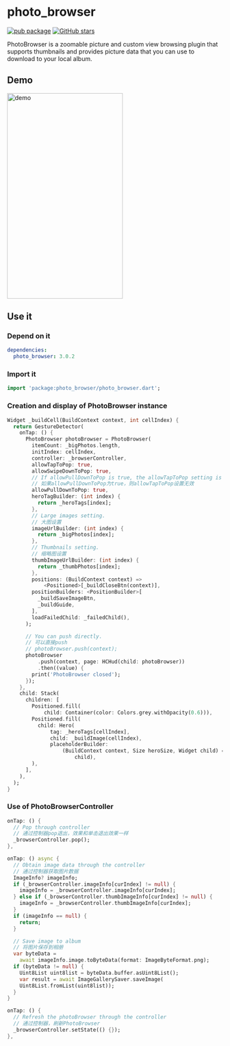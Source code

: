 # photo_browser

[![pub package](https://img.shields.io/pub/v/photo_browser.svg)](https://pub.dartlang.org/packages/photo_browser)
[![GitHub stars](https://img.shields.io/github/stars/chenhongchen/photo_browser.svg?style=social&label=Stars)](https://github.com/chenhongchen/photo_browser)

PhotoBrowser is a zoomable picture and custom view browsing plugin that supports thumbnails and provides picture data that you can use to download to your local album.

## Demo

<img src="https://github.com/chenhongchen/test_photos_lib/raw/master/gif/photo_browser_3.gif" width="270" height="480" alt="demo"/>

## Use it

### Depend on it

```yaml
dependencies:
  photo_browser: 3.0.2
```

### Import it

```dart
import 'package:photo_browser/photo_browser.dart';
```

### Creation and display of PhotoBrowser instance

```dart
Widget _buildCell(BuildContext context, int cellIndex) {
  return GestureDetector(
    onTap: () {
      PhotoBrowser photoBrowser = PhotoBrowser(
        itemCount: _bigPhotos.length,
        initIndex: cellIndex,
        controller: _browserController,
        allowTapToPop: true,
        allowSwipeDownToPop: true,
        // If allowPullDownToPop is true, the allowTapToPop setting is invalid.
        // 如果allowPullDownToPop为true，则allowTapToPop设置无效
        allowPullDownToPop: true,
        heroTagBuilder: (int index) {
          return _heroTags[index];
        },
        // Large images setting.
        // 大图设置
        imageUrlBuilder: (int index) {
          return _bigPhotos[index];
        },
        // Thumbnails setting.
        // 缩略图设置
        thumbImageUrlBuilder: (int index) {
          return _thumbPhotos[index];
        },
        positions: (BuildContext context) =>
            <Positioned>[_buildCloseBtn(context)],
        positionBuilders: <PositionBuilder>[
          _buildSaveImageBtn,
          _buildGuide,
        ],
        loadFailedChild: _failedChild(),
      );

      // You can push directly.
      // 可以直接push
      // photoBrowser.push(context);
      photoBrowser
          .push(context, page: HCHud(child: photoBrowser))
          .then((value) {
        print('PhotoBrowser closed');
      });
    },
    child: Stack(
      children: [
        Positioned.fill(
            child: Container(color: Colors.grey.withOpacity(0.6))),
        Positioned.fill(
          child: Hero(
              tag: _heroTags[cellIndex],
              child: _buildImage(cellIndex),
              placeholderBuilder:
                  (BuildContext context, Size heroSize, Widget child) =>
                      child),
        ),
      ],
    ),
  );
}
```

### Use of PhotoBrowserController

```dart
onTap: () {
  // Pop through controller
  // 通过控制器pop退出，效果和单击退出效果一样
  _browserController.pop();
},
```

```dart
onTap: () async {
  // Obtain image data through the controller
  // 通过控制器获取图片数据
  ImageInfo? imageInfo;
  if (_browserController.imageInfo[curIndex] != null) {
    imageInfo = _browserController.imageInfo[curIndex];
  } else if (_browserController.thumbImageInfo[curIndex] != null) {
    imageInfo = _browserController.thumbImageInfo[curIndex];
  }
  if (imageInfo == null) {
    return;
  }

  // Save image to album
  // 将图片保存到相册
  var byteData =
    await imageInfo.image.toByteData(format: ImageByteFormat.png);
  if (byteData != null) {
    Uint8List uint8list = byteData.buffer.asUint8List();
    var result = await ImageGallerySaver.saveImage(
    Uint8List.fromList(uint8list));
  }
}
```

```dart
onTap: () {
  // Refresh the photoBrowser through the controller
  // 通过控制器，刷新PhotoBrowser
  _browserController.setState(() {});
},
```